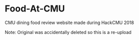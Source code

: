 # Food-At-CMU
CMU dining food review website made during HackCMU 2018

Note: Original was accidentally deleted so this is a re-upload
